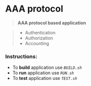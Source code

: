 # AAA protocol


> **AAA protocol based application**

> - Authentication
> - Authorization
> - Accounting

### Instructions:
- To **build** application use *`BUILD.sh`*
- To **run** application use *`RUN.sh`*
- To **test** application use *`TEST.sh`*